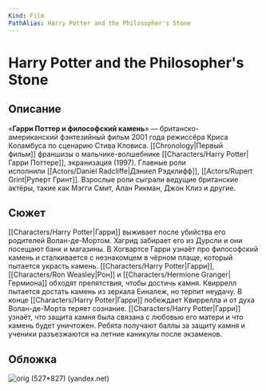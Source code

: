 ```yaml
---
Kind: Film
PathAlias: Harry Potter and the Philosopher's Stone
---
```

# Harry Potter and the Philosopher's Stone
## Описание
«**Гарри Поттер и философский камень**» — британско-американский фэнтезийный фильм 2001 года режиссёра Криса Коламбуса по сценарию Стива Кловиса. [[Chronology|Первый фильм]] франшизы о мальчике-волшебнике [[Characters/Harry Potter|Гарри Поттере]], экранизация (1997). Главные роли исполнили [[Actors/Daniel Radcliffe|Дэниел Рэдклифф]], [[Actors/Rupert Grint|Руперт Гринт]]. Взрослые роли сыграли ведущие британские актёры, такие как Мэгги Смит, Алан Рикман, Джон Клиз и другие.

## Сюжет
[[Characters/Harry Potter|Гарри]] выживает после убийства его родителей Волан-де-Мортом. Хагрид забирает его из Дурсли и они посещают банк и магазины. В Хогвартсе Гарри узнаёт про философский камень и сталкивается с незнакомцем в чёрном плаще, который пытается украсть камень. [[Characters/Harry Potter|Гарри]], [[Characters/Ron Weasley|Рон]] и [[Characters/Hermione Granger|Гермиона]] обходят препятствия, чтобы достичь камня. Квиррелл пытается достать камень из зеркала Еиналеж, но терпит неудачу. В конце [[Characters/Harry Potter|Гарри]] побеждает Квиррелла и от духа Волан-де-Морта теряет сознание. [[Characters/Harry Potter|Гарри]] узнаёт, что защита камня была связана с любовью его матери и что камень будет уничтожен. Ребята получают баллы за защиту камня и ученики разъезжаются на летние каникулы после экзаменов.


## Обложка
![orig (527*827) (yandex.net)](https://avatars.mds.yandex.net/get-kinopoisk-image/1777765/c58e09ae-6320-4fbe-85dd-afdf091808b9/orig)



